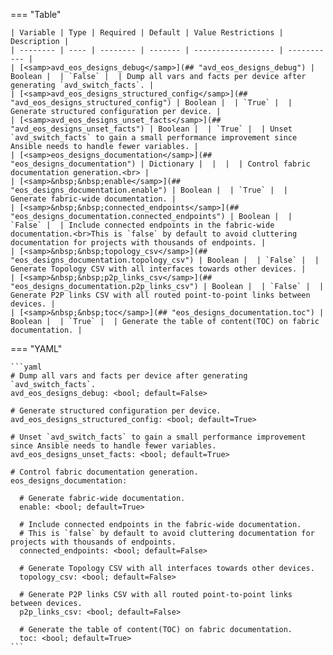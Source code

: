 <!--
  ~ Copyright (c) 2025 Arista Networks, Inc.
  ~ Use of this source code is governed by the Apache License 2.0
  ~ that can be found in the LICENSE file.
  -->
=== "Table"

    | Variable | Type | Required | Default | Value Restrictions | Description |
    | -------- | ---- | -------- | ------- | ------------------ | ----------- |
    | [<samp>avd_eos_designs_debug</samp>](## "avd_eos_designs_debug") | Boolean |  | `False` |  | Dump all vars and facts per device after generating `avd_switch_facts`. |
    | [<samp>avd_eos_designs_structured_config</samp>](## "avd_eos_designs_structured_config") | Boolean |  | `True` |  | Generate structured configuration per device. |
    | [<samp>avd_eos_designs_unset_facts</samp>](## "avd_eos_designs_unset_facts") | Boolean |  | `True` |  | Unset `avd_switch_facts` to gain a small performance improvement since Ansible needs to handle fewer variables. |
    | [<samp>eos_designs_documentation</samp>](## "eos_designs_documentation") | Dictionary |  |  |  | Control fabric documentation generation.<br> |
    | [<samp>&nbsp;&nbsp;enable</samp>](## "eos_designs_documentation.enable") | Boolean |  | `True` |  | Generate fabric-wide documentation. |
    | [<samp>&nbsp;&nbsp;connected_endpoints</samp>](## "eos_designs_documentation.connected_endpoints") | Boolean |  | `False` |  | Include connected endpoints in the fabric-wide documentation.<br>This is `false` by default to avoid cluttering documentation for projects with thousands of endpoints. |
    | [<samp>&nbsp;&nbsp;topology_csv</samp>](## "eos_designs_documentation.topology_csv") | Boolean |  | `False` |  | Generate Topology CSV with all interfaces towards other devices. |
    | [<samp>&nbsp;&nbsp;p2p_links_csv</samp>](## "eos_designs_documentation.p2p_links_csv") | Boolean |  | `False` |  | Generate P2P links CSV with all routed point-to-point links between devices. |
    | [<samp>&nbsp;&nbsp;toc</samp>](## "eos_designs_documentation.toc") | Boolean |  | `True` |  | Generate the table of content(TOC) on fabric documentation. |

=== "YAML"

    ```yaml
    # Dump all vars and facts per device after generating `avd_switch_facts`.
    avd_eos_designs_debug: <bool; default=False>

    # Generate structured configuration per device.
    avd_eos_designs_structured_config: <bool; default=True>

    # Unset `avd_switch_facts` to gain a small performance improvement since Ansible needs to handle fewer variables.
    avd_eos_designs_unset_facts: <bool; default=True>

    # Control fabric documentation generation.
    eos_designs_documentation:

      # Generate fabric-wide documentation.
      enable: <bool; default=True>

      # Include connected endpoints in the fabric-wide documentation.
      # This is `false` by default to avoid cluttering documentation for projects with thousands of endpoints.
      connected_endpoints: <bool; default=False>

      # Generate Topology CSV with all interfaces towards other devices.
      topology_csv: <bool; default=False>

      # Generate P2P links CSV with all routed point-to-point links between devices.
      p2p_links_csv: <bool; default=False>

      # Generate the table of content(TOC) on fabric documentation.
      toc: <bool; default=True>
    ```
